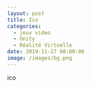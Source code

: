 ```yaml
---
layout: post
title: Ico
categories:
  - jeux video
  - Unity
  - Réalité Virtuelle
date: 2019-11-27 00:00:00
image: /images/bg.png
---
```


ico&nbsp;